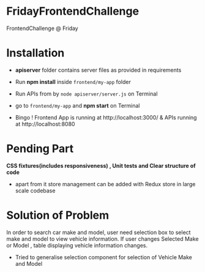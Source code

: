 # FridayFrontendChallenge
FrontendChallenge @ Friday

# Installation

- **apiserver** folder contains server files as provided in requirements 
- Run **npm install** inside `frontend/my-app` folder

- Run APIs from by `node apiserver/server.js` on Terminal
- go to `frontend/my-app` and   **npm start** on Terminal
- Bingo ! Frontend App is running at http://localhost:3000/ & APIs running at http://localhost:8080

# Pending Part

**CSS fixtures(includes responsiveness) , Unit tests and Clear structure of code**
- apart from it store management can be added with Redux store in large scale codebase


# Solution of Problem

In order to search car make and model, user need selection box to select make and model to view vehicle information.
If user changes Selected Make or Model , table displaying vehicle information changes.
- Tried to generalise selection component for selection of Vehicle Make and Model
